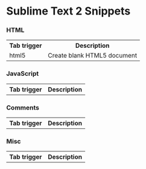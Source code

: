 # Sublime Text 2 Snippets

### HTML
<table>
  <tr>
    <th>Tab trigger</th>
	  <th>Description</th>
  </tr>
	<tr>
    <td>html5</td>
	  <td>Create blank HTML5 document</td>
  </tr>
</table>

### JavaScript
<table>
	<tr>
    <th>Tab trigger</th>
	  <th>Description</th>
  </tr>
</table>

### Comments
<table>
  <tr>
    <th>Tab trigger</th>
    <th>Description</th>
  </tr>
</table>

### Misc
<table>
  <tr>
    <th>Tab trigger</th>
	  <th>Description</th>
  </tr>
</table>
